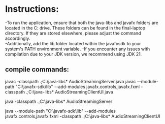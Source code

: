 # Instructions:

-To run the application, ensure that both the java-libs and javafx folders are located in the C: drive. These folders can be found in the final-laptop directory. If they are stored elsewhere, please adjust the command accordingly.   
-Additionally, add the lib folder located within the javafxsdk to your system's PATH environment variable.
-If you encounter any issues with compilation due to your JDK version, we recommend using JDK 21. 

## compile commands:
javac -classpath .;C:\java-libs\* AudioStreamingServer.java
javac --module-path "C:\javafx-sdk\lib" --add-modules javafx.controls,javafx.fxml -classpath .;C:\java-libs\* AudioStreamingClientUI.java



java -classpath .;C:\java-libs\* AudioStreamingServer




java --module-path "C:\javafx-sdk\lib" --add-modules javafx.controls,javafx.fxml -classpath .;C:\java-libs\* AudioStreamingClientUI

